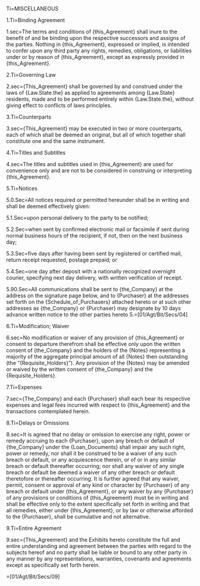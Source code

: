 
Ti=MISCELLANEOUS

1.Ti=Binding Agreement

1.sec=The terms and conditions of {this_Agreement} shall inure to the benefit of and be binding upon the respective successors and assigns of the parties.  Nothing in {this_Agreement}, expressed or implied, is intended to confer upon any third party any rights, remedies, obligations, or liabilities under or by reason of {this_Agreement}, except as expressly provided in {this_Agreement}.

2.Ti=Governing Law

2.sec={This_Agreement} shall be governed by and construed under the laws of {Law.State.the} as applied to agreements among {Law.State} residents, made and to be performed entirely within {Law.State.the}, without giving effect to conflicts of laws principles.


3.Ti=Counterparts

3.sec={This_Agreement} may be executed in two or more counterparts, each of which shall be deemed an original, but all of which together shall constitute one and the same instrument.

4.Ti=Titles and Subtitles

4.sec=The titles and subtitles used in {this_Agreement} are used for convenience only and are not to be considered in construing or interpreting {this_Agreement}.

5.Ti=Notices

5.0.Sec=All notices required or permitted hereunder shall be in writing and shall be deemed effectively given:

5.1.Sec=upon personal delivery to the party to be notified;

5.2.Sec=when sent by confirmed electronic mail or facsimile if sent during normal business hours of the recipient, if not, then on the next business day;

5.3.Sec=five days after having been sent by registered or certified mail, return receipt requested, postage prepaid; or

5.4.Sec=one day after deposit with a nationally recognized overnight courier, specifying next day delivery, with written verification of receipt.  

5.90.Sec=All communications shall be sent to {the_Company} at the address on the signature page below, and to {Purchaser} at the addresses set forth on the {Schedule_of_Purchasers} attached hereto or at such other addresses as {the_Company} or {Purchaser} may designate by 10 days advance written notice to the other parties hereto
5.=[01/Agt/Bit/Secs/04]


6.Ti=Modification; Waiver

6.sec=No modification or waiver of any provision of {this_Agreement} or consent to departure therefrom shall be effective only upon the written consent of {the_Company} and the holders of the {Notes} representing a majority of the aggregate principal amount of all {Notes} then outstanding (the “{Requisite_Holders}”).  Any provision of the {Notes} may be amended or waived by the written consent of {the_Company} and the {Requisite_Holders}.

7.Ti=Expenses

7.sec={The_Company} and each {Purchaser} shall each bear its respective expenses and legal fees incurred with respect to {this_Agreement} and the transactions contemplated herein.

8.Ti=Delays or Omissions

8.sec=It is agreed that no delay or omission to exercise any right, power or remedy accruing to each {Purchaser}, upon any breach or default of {the_Company} under the {Loan_Documents} shall impair any such right, power or remedy, nor shall it be construed to be a waiver of any such breach or default, or any acquiescence therein, or of or in any similar breach or default thereafter occurring; nor shall any waiver of any single breach or default be deemed a waiver of any other breach or default theretofore or thereafter occurring.  It is further agreed that any waiver, permit, consent or approval of any kind or character by {Purchaser} of any breach or default under {this_Agreement}, or any waiver by any {Purchaser} of any provisions or conditions of {this_Agreement} must be in writing and shall be effective only to the extent specifically set forth in writing and that all remedies, either under {this_Agreement}, or by law or otherwise afforded to the {Purchaser}, shall be cumulative and not alternative.

9.Ti=Entire Agreement

9.sec={This_Agreement} and the Exhibits hereto constitute the full and entire understanding and agreement between the parties with regard to the subjects hereof and no party shall be liable or bound to any other party in any manner by any representations, warranties, covenants and agreements except as specifically set forth herein.

=[01/Agt/Bit/Secs/09]
